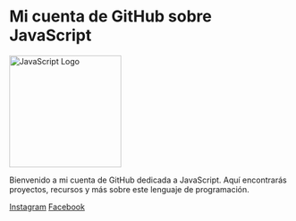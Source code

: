 </head>
<body>
    <div class="container">
        <h1>Mi cuenta de GitHub sobre JavaScript</h1>
        <div class="image">
            <img src="https://cdn.pixabay.com/photo/2015/04/23/17/41/javascript-736400_960_720.png" alt="JavaScript Logo" width="200">
        </div>
        <p>Bienvenido a mi cuenta de GitHub dedicada a JavaScript. Aquí encontrarás proyectos, recursos y más sobre este lenguaje de programación.</p>
        <div class="social-links">
            <a href="https://www.instagram.com/" class="instagram">Instagram</a>
            <a href="https://www.facebook.com/" class="facebook">Facebook</a>
        </div>
    </div>
</body>
</html>
